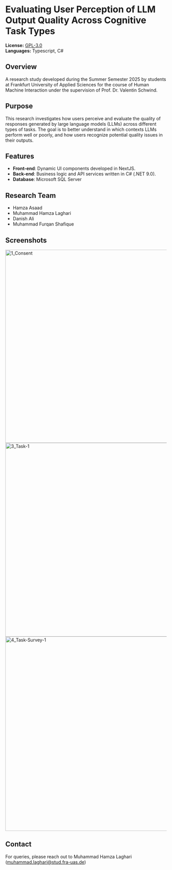 # Evaluating User Perception of LLM Output Quality Across Cognitive Task Types

**License:** [GPL-3.0](LICENSE)  
**Languages:** Typescript, C#

##  Overview

A research study developed during the Summer Semester 2025 by students at Frankfurt University of Applied Sciences for the course of Human Machine Interaction under the supervision of Prof. Dr. Valentin Schwind.

## Purpose

This research investigates how users perceive and evaluate the quality of responses generated by large language models (LLMs) across different types of tasks. The goal is to better understand in which contexts LLMs perform well or poorly, and how users recognize potential quality issues in their outputs.

##  Features

- **Front-end**: Dynamic UI components developed in NextJS.
- **Back-end**: Business logic and API services written in C# (.NET 9.0).
- **Database**: Microsoft SQL Server

## Research Team

- Hamza Asaad
- Muhammad Hamza Laghari
- Danish Ali
- Muhammad Furqan Shafique

## Screenshots

<img width="1280" height="604" alt="1_Consent" src="https://github.com/user-attachments/assets/53dcfeed-38bb-45a7-b955-b99ae7ef567d" />
<img width="1280" height="606" alt="3_Task-1" src="https://github.com/user-attachments/assets/7120c66a-e3af-4a36-aab8-b454bea1ac4a" />
<img width="1280" height="608" alt="4_Task-Survey-1" src="https://github.com/user-attachments/assets/638d3096-fcc0-4b9a-ad9c-2d554cef24e1" />

## Contact

For queries, please reach out to Muhammad Hamza Laghari (muhammad.laghari@stud.fra-uas.de)
